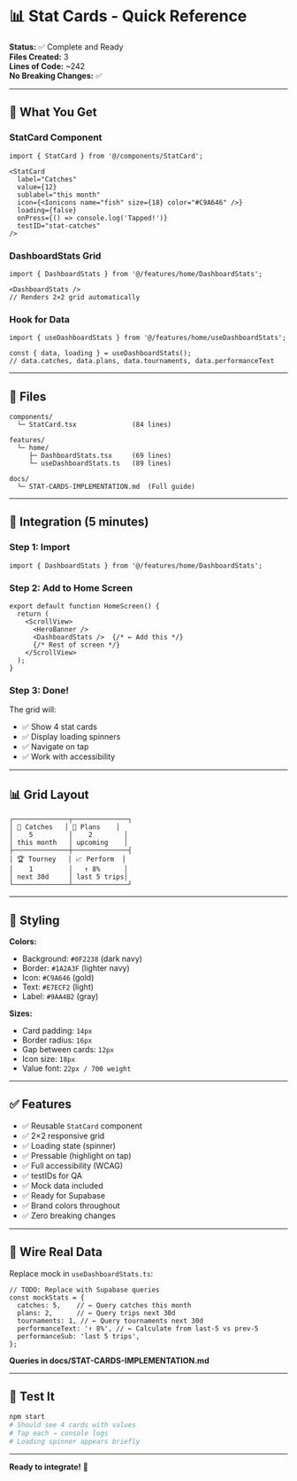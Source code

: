 # 📊 Stat Cards - Quick Reference

**Status:** ✅ Complete and Ready  
**Files Created:** 3  
**Lines of Code:** ~242  
**No Breaking Changes:** ✅

---

## 🎯 What You Get

### StatCard Component
```tsx
import { StatCard } from '@/components/StatCard';

<StatCard
  label="Catches"
  value={12}
  sublabel="this month"
  icon={<Ionicons name="fish" size={18} color="#C9A646" />}
  loading={false}
  onPress={() => console.log('Tapped!')}
  testID="stat-catches"
/>
```

### DashboardStats Grid
```tsx
import { DashboardStats } from '@/features/home/DashboardStats';

<DashboardStats />
// Renders 2×2 grid automatically
```

### Hook for Data
```tsx
import { useDashboardStats } from '@/features/home/useDashboardStats';

const { data, loading } = useDashboardStats();
// data.catches, data.plans, data.tournaments, data.performanceText
```

---

## 📁 Files

```
components/
  └─ StatCard.tsx              (84 lines)

features/
  └─ home/
     ├─ DashboardStats.tsx     (69 lines)
     └─ useDashboardStats.ts   (89 lines)

docs/
  └─ STAT-CARDS-IMPLEMENTATION.md  (Full guide)
```

---

## 🚀 Integration (5 minutes)

### Step 1: Import
```tsx
import { DashboardStats } from '@/features/home/DashboardStats';
```

### Step 2: Add to Home Screen
```tsx
export default function HomeScreen() {
  return (
    <ScrollView>
      <HeroBanner />
      <DashboardStats />  {/* ← Add this */}
      {/* Rest of screen */}
    </ScrollView>
  );
}
```

### Step 3: Done!
The grid will:
- ✅ Show 4 stat cards
- ✅ Display loading spinners
- ✅ Navigate on tap
- ✅ Work with accessibility

---

## 📊 Grid Layout

```
┌──────────────┬──────────────┐
│ 🎣 Catches   │ 📅 Plans    │
│    5         │    2        │
│ this month   │ upcoming    │
├──────────────┼──────────────┤
│ 🏆 Tourney   │ 📈 Perform  │
│    1         │   ↑ 8%      │
│ next 30d     │ last 5 trips│
└──────────────┴──────────────┘
```

---

## 🎨 Styling

**Colors:**
- Background: `#0F2238` (dark navy)
- Border: `#1A2A3F` (lighter navy)
- Icon: `#C9A646` (gold)
- Text: `#E7ECF2` (light)
- Label: `#9AA4B2` (gray)

**Sizes:**
- Card padding: `14px`
- Border radius: `16px`
- Gap between cards: `12px`
- Icon size: `18px`
- Value font: `22px / 700 weight`

---

## ✅ Features

- ✅ Reusable `StatCard` component
- ✅ 2×2 responsive grid
- ✅ Loading state (spinner)
- ✅ Pressable (highlight on tap)
- ✅ Full accessibility (WCAG)
- ✅ testIDs for QA
- ✅ Mock data included
- ✅ Ready for Supabase
- ✅ Brand colors throughout
- ✅ Zero breaking changes

---

## 🔌 Wire Real Data

Replace mock in `useDashboardStats.ts`:

```tsx
// TODO: Replace with Supabase queries
const mockStats = {
  catches: 5,    // ← Query catches this month
  plans: 2,      // ← Query trips next 30d
  tournaments: 1, // ← Query tournaments next 30d
  performanceText: '↑ 8%', // ← Calculate from last-5 vs prev-5
  performanceSub: 'last 5 trips',
};
```

**Queries in docs/STAT-CARDS-IMPLEMENTATION.md**

---

## 🧪 Test It

```bash
npm start
# Should see 4 cards with values
# Tap each → console logs
# Loading spinner appears briefly
```

---

**Ready to integrate!** 🎉
